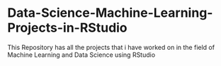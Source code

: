 # Data-Science-Machine-Learning-Projects-in-RStudio
This Repository has all the projects that i have worked on in the field of Machine Learning and Data Science using RStudio
